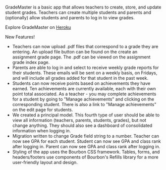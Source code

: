 GradeMaster is a basic app that allows teachers to create, store, and update student grades. Teachers can create multiple students and parents and (optionally) allow students and parents to log in to view grades.

Explore GradeMaster on <a href="http://grademaster.herokuapp.com/">Heroku</a>

New Features!

* Teachers can now upload .pdf files that correspond to a grade they are entering. An upload file button can be found on the create an assignment grade page. The .pdf can be viewed on the assignment grade index page.
* Parents are able to log in and select to receive weekly grade reports for their students. These emails will be sent on a weekly basis, on Fridays, and will include all grades added for that student in the past week.
* Students can now receive points based on achievements they have earned. Ten achievements are currently available, each with their own point total associated. As a teacher - you may complete achievements for a student by going to "Manage achievements" and clicking on the corresponding student. There is also a link to "Manage achievements" on the edit page for students.
* We created a principal model. This fourth type of user should be able to view all information (teachers, parents, students, grades), but not change anything. They should also see a dashboard of consolidated information when logging in.
* Migration written to change Grade field string to a number.  Teacher can now see GPA for each student.  Student can now see GPA and class rank after logging in.  Parent can now see GPA and class rank after logging in.
* Styling of the app uses the Bourbon CSS framework. Tables, forms, and headers/footers use components of Bourbon's Refills library for a more user-friendly layout and design.
